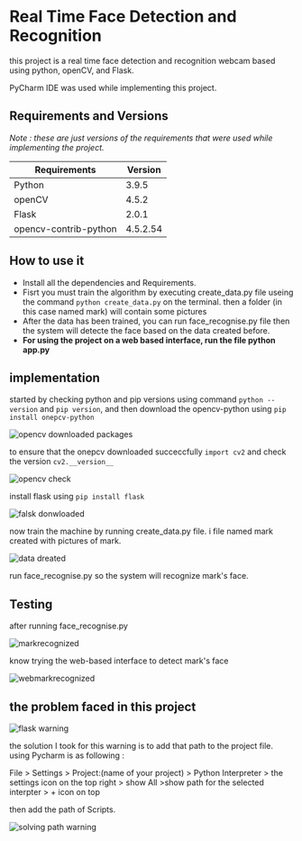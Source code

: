 # Real Time Face Detection and Recognition


this project is a real time face detection and recognition webcam based using python, openCV, and Flask.


PyCharm IDE was used while implementing this project.


## Requirements and Versions

*Note : these are just versions of the requirements that were used while implementing the project.*

|  Requirements | Version |
|-------|------------|
| Python  |   3.9.5   |
| openCV  |   4.5.2   |
| Flask  |   2.0.1   |
|opencv-contrib-python|  4.5.2.54   |


## How to use it

- Install all the dependencies and Requirements.
- Fisrt you must train the algorithm by executing create_data.py file useing the command `python create_data.py` on the terminal. then a folder (in this case named mark) will contain some pictures
- After the data has been trained, you can run face_recognise.py file then the system will detecte the face based on the data created before.
- **For using the project on a web based interface, run the file python app.py**

## implementation 


started by checking python and pip versions using command `python --version` and `pip version`, and then download the opencv-python using `pip install onepcv-python`


![opencv downloaded packages]()


to ensure that the onepcv downloaded succeccfully `import cv2` and check the version `cv2.__version__`


![opencv check]()


install flask using `pip install flask`


![falsk donwloaded]()


now train the machine by running create_data.py file. i file named mark created with pictures of mark.


![data dreated]()


run face_recognise.py so the system will recognize mark's face.


## Testing 


after running face_recognise.py 

![markrecognized]()


know trying the web-based interface to detect mark's face


![webmarkrecognized]()




## the problem faced in this project


![flask warning]()


the solution I took for this warning is to add that path to the project file. using Pycharm is as following :

File > Settings > Project:(name of your project) > Python Interpreter > the settings icon on the top right > show All >show path for the selected interpter > + icon on top

 then add the path of Scripts.
 
 ![solving path warning]()















